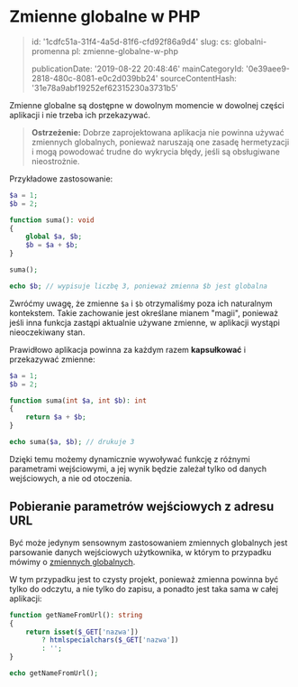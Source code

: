 Zmienne globalne w PHP
======================

> id: '1cdfc51a-31f4-4a5d-81f6-cfd92f86a9d4'
> slug:
> 	cs: globalni-promenna
> 	pl: zmienne-globalne-w-php
> 
> publicationDate: '2019-08-22 20:48:46'
> mainCategoryId: '0e39aee9-2818-480c-8081-e0c2d039bb24'
> sourceContentHash: '31e78a9abf19252ef62315230a3731b5'

Zmienne globalne są dostępne w dowolnym momencie w dowolnej części aplikacji i nie trzeba ich przekazywać.

> **Ostrzeżenie:** Dobrze zaprojektowana aplikacja nie powinna używać zmiennych globalnych, ponieważ naruszają one zasadę hermetyzacji i mogą powodować trudne do wykrycia błędy, jeśli są obsługiwane nieostrożnie.

Przykładowe zastosowanie:

```php
$a = 1;
$b = 2;

function suma(): void
{
	global $a, $b;
	$b = $a + $b;
}

suma();

echo $b; // wypisuje liczbę 3, ponieważ zmienna $b jest globalna
```

Zwróćmy uwagę, że zmienne `$a` i `$b` otrzymaliśmy poza ich naturalnym kontekstem. Takie zachowanie jest określane mianem "magii", ponieważ jeśli inna funkcja zastąpi aktualnie używane zmienne, w aplikacji wystąpi nieoczekiwany stan.

Prawidłowo aplikacja powinna za każdym razem **kapsułkować** i przekazywać zmienne:

```php
$a = 1;
$b = 2;

function suma(int $a, int $b): int
{
	return $a + $b;
}

echo suma($a, $b); // drukuje 3
```

Dzięki temu możemy dynamicznie wywoływać funkcję z różnymi parametrami wejściowymi, a jej wynik będzie zależał tylko od danych wejściowych, a nie od otoczenia.

Pobieranie parametrów wejściowych z adresu URL
---------------------------------

Być może jedynym sensownym zastosowaniem zmiennych globalnych jest parsowanie danych wejściowych użytkownika, w którym to przypadku mówimy o <a href="/superglobal-variable">zmiennych globalnych</a>.

W tym przypadku jest to czysty projekt, ponieważ zmienna powinna być tylko do odczytu, a nie tylko do zapisu, a ponadto jest taka sama w całej aplikacji:

```php
function getNameFromUrl(): string
{
    return isset($_GET['nazwa'])
    	? htmlspecialchars($_GET['nazwa'])
    	: '';
}

echo getNameFromUrl();
```
